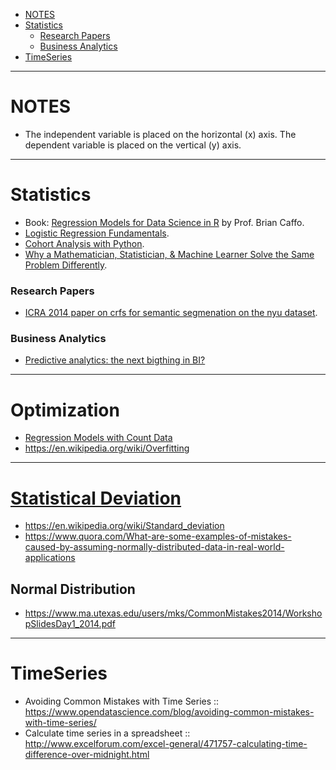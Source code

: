 + [NOTES](#notes)
+ [Statistics](#statistics)
   + [Research Papers](#research-papers)
   + [Business Analytics](#business-analytics)
+ [TimeSeries](#timeseries)

----

# NOTES
+ The independent variable is placed on the horizontal (x) axis. The dependent variable is placed on the vertical (y) axis. 

----

# Statistics
+ Book: [Regression Models for Data Science in R](https://leanpub.com/regmods/read) by Prof. Brian Caffo.
+ [Logistic Regression Fundamentals](http://gormanalysis.com/logistic-regression-fundamentals/).
+ [Cohort Analysis with Python](http://www.gregreda.com/2015/08/23/cohort-analysis-with-python/).
+ [Why a Mathematician, Statistician, & Machine Learner Solve the Same Problem Differently](http://www.galvanize.com/blog/2015/08/26/why-a-mathematician-statistician-machine-learner-solve-the-same-problem-differently-2/#.Vd807FLLdOo).

### Research Papers
+ [ICRA 2014 paper on crfs for semantic segmenation on the nyu dataset](https://github.com/amueller/icra_2014_crf_nyu). 

### Business Analytics
+ [Predictive analytics: the next bigthing in BI?](http://www.rosebt.com/uploads/8/1/8/1/8181762/predictive_analytics_e_guide.pdf)

----

# Optimization
+ [Regression Models with Count Data](http://www.ats.ucla.edu/stat/stata/seminars/count_presentation/count.htm)
+ https://en.wikipedia.org/wiki/Overfitting

----

# [Statistical Deviation](https://en.wikipedia.org/wiki/Category:Statistical_deviation_and_dispersion)
+ https://en.wikipedia.org/wiki/Standard_deviation
+ https://www.quora.com/What-are-some-examples-of-mistakes-caused-by-assuming-normally-distributed-data-in-real-world-applications

## Normal Distribution
+ https://www.ma.utexas.edu/users/mks/CommonMistakes2014/WorkshopSlidesDay1_2014.pdf

----

# TimeSeries
+ Avoiding Common Mistakes with Time Series :: https://www.opendatascience.com/blog/avoiding-common-mistakes-with-time-series/ 
+ Calculate time series in a spreadsheet :: http://www.excelforum.com/excel-general/471757-calculating-time-difference-over-midnight.html
